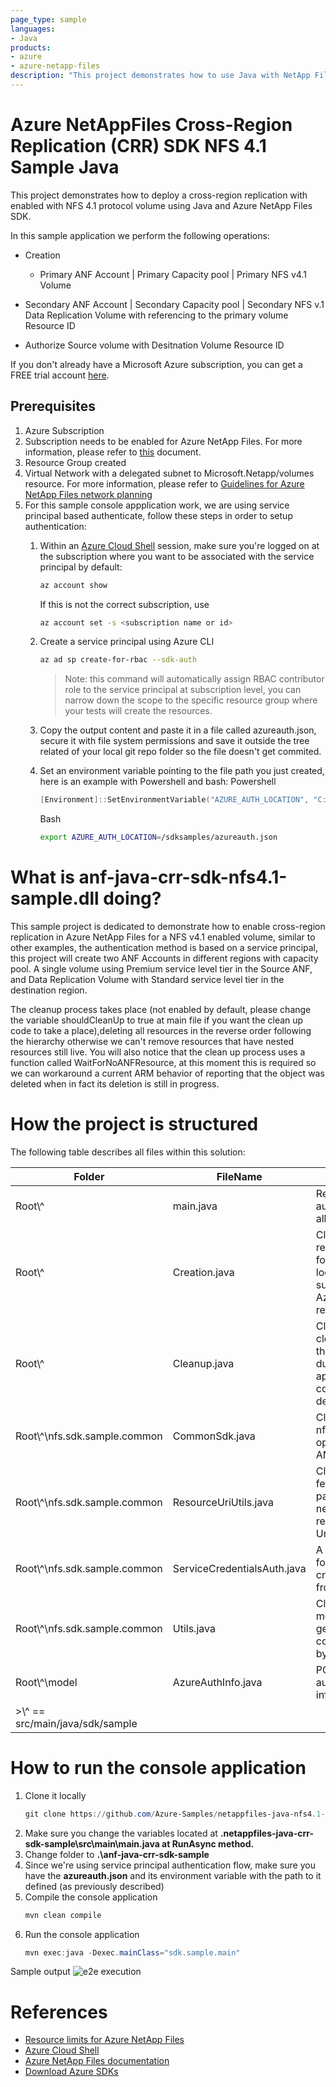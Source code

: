 ```yaml
---
page_type: sample
languages:
- Java
products:
- azure
- azure-netapp-files
description: "This project demonstrates how to use Java with NetApp Files SDK for Microsoft.NetApp resource provider to deploy a cross-region replication for NFS 4.1 Volume."
---
```


# Azure NetAppFiles Cross-Region Replication (CRR) SDK NFS 4.1 Sample Java

This project demonstrates how to deploy a cross-region replication with enabled with NFS 4.1 protocol volume using Java and Azure NetApp Files SDK.

In this sample application we perform the following operations:

* Creation
  * Primary ANF Account
	| Primary Capacity pool 
		| Primary NFS v4.1 Volume 
		
 * Secondary ANF Account
	| Secondary Capacity pool
		| Secondary NFS v.1 Data Replication Volume with referencing to the primary volume Resource ID
			
 * Authorize Source volume with Desitnation Volume Resource ID
  
If you don't already have a Microsoft Azure subscription, you can get a FREE trial account [here](http://go.microsoft.com/fwlink/?LinkId=330212).

## Prerequisites

1. Azure Subscription
1. Subscription needs to be enabled for Azure NetApp Files. For more information, please refer to [this](https://docs.microsoft.com/azure/azure-netapp-files/azure-netapp-files-register#waitlist) document.
1. Resource Group created
1. Virtual Network with a delegated subnet to Microsoft.Netapp/volumes resource. For more information, please refer to [Guidelines for Azure NetApp Files network planning](https://docs.microsoft.com/en-us/azure/azure-netapp-files/azure-netapp-files-network-topologies)
1. For this sample console appplication work, we are using service principal based  authenticate, follow these steps in order to setup authentication:
    1. Within an [Azure Cloud Shell](https://docs.microsoft.com/en-us/azure/cloud-shell/quickstart) session, make sure you're logged on at the subscription where you want to be associated with the service principal by default:
        ```bash
        az account show
        ```
        If this is not the correct subscription, use             
          ```bash
         az account set -s <subscription name or id>  
         ```
    1. Create a service principal using Azure CLI
        ```bash
        az ad sp create-for-rbac --sdk-auth
        ```

        >Note: this command will automatically assign RBAC contributor role to the service principal at subscription level, you can narrow down the scope to the specific resource group where your tests will create the resources.

    1. Copy the output content and paste it in a file called azureauth.json, secure it with file system permissions and save it outside the tree related of your 	local git repo folder so the file doesn't get commited. 
    1. Set an environment variable pointing to the file path you just created, here is an example with Powershell and bash:
        Powershell 
        ```powershell
       [Environment]::SetEnvironmentVariable("AZURE_AUTH_LOCATION", "C:\sdksample\azureauth.json", "User")
       ```
        Bash
        ```bash
        export AZURE_AUTH_LOCATION=/sdksamples/azureauth.json
        ``` 


# What is anf-java-crr-sdk-nfs4.1-sample.dll doing? 

This sample project is dedicated to demonstrate how to enable cross-region replication in Azure NetApp Files for a NFS v4.1 enabled volume, similar to other examples, the authentication method is based on a service principal, this project will create two ANF Accounts in different regions with capacity pool. A single volume using Premium service level tier in the Source ANF, and Data Replication Volume with Standard service level tier in the destination region. 

The cleanup process takes place (not enabled by default, please change the variable shouldCleanUp to true at main file if you want the clean up code to take a place),deleting all resources in the reverse order following the hierarchy otherwise we can't remove resources that have nested resources still live. You will also notice that the clean up process uses a function called WaitForNoANFResource, at this moment this is required so we can workaround a current ARM behavior of reporting that the object was deleted when in fact its deletion is still in progress.
# How the project is structured

The following table describes all files within this solution:

| Folder         | FileName                    | Description                                                                                                                                                                                                                                                               |
|----------------|-----------------------------|---------------------------------------------------------------------------------------------------------------------------------------------------------------------------------------------------------------------------------------------------------------------------|
| Root\\^           | main.java                   | Reads configuration, authenticates, executes all operations
| Root\\^           | Creation.java               | Class that contains all resource creation loops, following the hierarchy logic in order to successfully deploy Azure NetApp Files resources
| Root\\^           | Cleanup.java                | Class that performs cleanup of all artifacts that were created during this sample application. Its call is commented out by default in main.java
| Root\\^\nfs.sdk.sample.common    | CommonSdk.java              | Class dedicated to nfs.sdk.sample.common operations related to ANF's SDK
| Root\\^\nfs.sdk.sample.common    | ResourceUriUtils.java       | Class that exposes a few methods that help parsing Uri's, building new Uri's, or getting a resource name from a Uri, etc
| Root\\^\nfs.sdk.sample.common    | ServiceCredentialsAuth.java | A small support class for extracting and creating credentials from a File
| Root\\^\nfs.sdk.sample.common    | Utils.java                  | Class that exposes methods that help with getting the configuration object, byte conversion, etc
| Root\\^\model     | AzureAuthInfo.java          | POJO class to hold authentication information
>\\^ == src/main/java/sdk/sample                                                               |

# How to run the console application

1. Clone it locally
    ```powershell
    git clone https://github.com/Azure-Samples/netappfiles-java-nfs4.1-sdk-sample.git
    ```
1. Make sure you change the variables located at **.netappfiles-java-crr-sdk-sample\src\main\main.java at RunAsync method.**
1. Change folder to **.\anf-java-crr-sdk-sample**
1. Since we're using service principal authentication flow, make sure you have the **azureauth.json** and its environment variable with the path to it defined (as previously described)
1. Compile the console application
    ```powershell
    mvn clean compile
    ```
1. Run the console application
    ```powershell
    mvn exec:java -Dexec.mainClass="sdk.sample.main"

Sample output
![e2e execution](./media/e2e-execution.png)

# References

* [Resource limits for Azure NetApp Files](https://docs.microsoft.com/azure/azure-netapp-files/azure-netapp-files-resource-limits)
* [Azure Cloud Shell](https://docs.microsoft.com/azure/cloud-shell/quickstart)
* [Azure NetApp Files documentation](https://docs.microsoft.com/azure/azure-netapp-files/)
* [Download Azure SDKs](https://azure.microsoft.com/downloads/)
 
